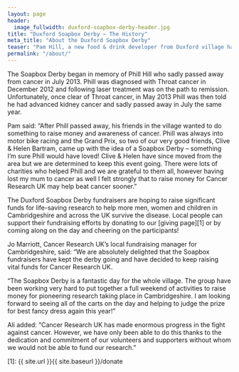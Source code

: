 ```yaml
---
layout: page
header:
  image_fullwidth: duxford-soapbox-derby-header.jpg
title: "Duxford Soapbox Derby – The History"
meta_title: "About the Duxford Soapbox Derby"
teaser: "Pam Hill, a new food & drink developer from Duxford village has joined together with local friends to put on the village’s biggest event to raise money and awareness for Cancer Research UK."
permalink: "/about/"
---
```


The Soapbox Derby began in memory of Phill Hill who sadly passed away from cancer in July 2013. Phill was diagnosed with Throat cancer in December 2012 and following laser treatment was on the path to remission. Unfortunately, once clear of Throat cancer, in May 2013 Phill was then told he had advanced kidney cancer and sadly passed away in July the same year.

Pam said: “After Phill passed away, his friends in the village wanted to do something to raise money and awareness of cancer. Phill was always into motor bike racing and the Grand Prix, so two of our very good friends, Clive & Helen Bartram, came up with the idea of a Soapbox Derby – something I’m sure Phill would have loved! Clive & Helen have since moved from the area but we are determined to keep this event going. There were lots of charities who helped Phill and we are grateful to them all, however having lost my mum to cancer as well I felt strongly that to raise money for Cancer Research UK may help beat cancer sooner.”

The Duxford Soapbox Derby fundraisers are hoping to raise significant funds for life-saving research to help more men, women and children in Cambridgeshire and across the UK survive the disease. Local people can support their fundraising efforts by donating to our [giving page][1] or by coming along on the day and cheering on the participants!

Jo Marriott, Cancer Research UK’s local fundraising manager for Cambridgeshire, said: “We are absolutely delighted that the Soapbox fundraisers have kept the derby going and have decided to keep raising vital funds for Cancer Research UK.

“The Soapbox Derby is a fantastic day for the whole village. The group have been working very hard to put together a full weekend of activities to raise money for pioneering research taking place in Cambridgeshire. I am looking forward to seeing all of the carts on the day and helping to judge the prize for best fancy dress again this year!”

Ali added: “Cancer Research UK has made enormous progress in the fight against cancer. However, we have only been able to do this thanks to the dedication and commitment of our volunteers and supporters without whom we would not be able to fund our research.”

[1]: {{ site.url }}{{ site.baseurl }}/donate
